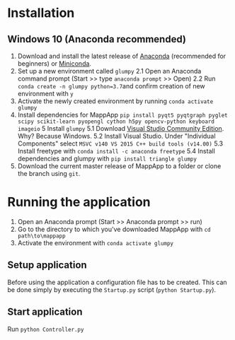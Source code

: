 # Installation

## Windows 10 (Anaconda recommended)

1. Download and install the latest release of [Anaconda](https://www.anaconda.com/distribution/) (recommended for beginners) or [Miniconda](https://docs.conda.io/en/latest/miniconda.html).
2. Set up a new environment called `glumpy`
  2.1 Open an Anaconda command prompt (Start >> type `anaconda prompt` >> Open)
  2.2 Run `conda create -n glumpy python=3.7`and confirm creation of new environment with `y`
3. Activate the newly created environment by running `conda activate glumpy`
4. Install dependencies for MappApp `pip install pyqt5 pyqtgraph pyglet scipy scikit-learn pyopengl cython h5py opencv-python keyboard imageio`
5 Install `glumpy`
  5.1 Download [Visual Studio Community Edition](https://visualstudio.microsoft.com/downloads/). Why? Because Windows.
  5.2 Install Visual Studio. Under "Individual Components" select `MSVC v140 VS 2015 C++ build tools (v14.00)`
  5.3 Install freetype with `conda install -c anaconda freetype`
  5.4 Install dependencies and glumpy with `pip install triangle glumpy`
6. Download the current master release of MappApp to a folder or clone the branch using `git`.
 
 
# Running the application
 
1. Open an Anaconda prompt (Start >> Anaconda prompt >> run)
2. Go to the directory to which you've downloaded MappApp with `cd path\to\mappapp`
2. Activate the environment with `conda activate glumpy`

## Setup application
Before using the application a configuration file has to be created. This can be done simply by executing the `Startup.py` script (`python Startup.py`).

## Start application
Run `python Controller.py`
